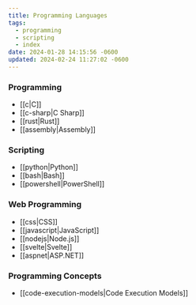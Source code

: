 ```yaml
---
title: Programming Languages
tags:
  - programming
  - scripting
  - index
date: 2024-01-28 14:15:56 -0600
updated: 2024-02-24 11:27:02 -0600
---
```


### Programming

* [[c|C]]
* [[c-sharp|C Sharp]]
* [[rust|Rust]]
* [[assembly|Assembly]]

### Scripting

* [[python|Python]]
* [[bash|Bash]]
* [[powershell|PowerShell]]

### Web Programming

* [[css|CSS]]
* [[javascript|JavaScript]]
* [[nodejs|Node.js]]
* [[svelte|Svelte]]
* [[aspnet|ASP.NET]]

### Programming Concepts

* [[code-execution-models|Code Execution Models]]
